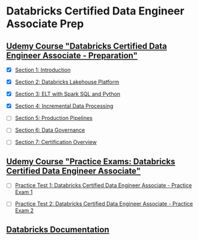 # Databricks Certified Data Engineer Associate Prep


## [Udemy Course **"Databricks Certified Data Engineer Associate - Preparation"**](./Udemy-Course__Preparation/index.md)

 - [x] [Section 1: Introduction](./Udemy-Course__Preparation/index.md#section-1-introduction)
 - [x] [Section 2: Databricks Lakehouse Platform](./Udemy-Course__Preparation/index.md#section-2-databricks-lakehouse-platform)
 - [x] [Section 3: ELT with Spark SQL and Python](./Udemy-Course__Preparation/index.md#section-3-elt-with-spark-sql-and-python)
 - [x] [Section 4: Incremental Data Processing](./Udemy-Course__Preparation/index.md#section-4-incremental-data-processing)
 - [ ] [Section 5: Production Pipelines](./Udemy-Course__Preparation/index.md#section-5-production-pipelines)
 - [ ] [Section 6: Data Governance](./Udemy-Course__Preparation/index.md#section-6-data-governance)
 - [ ] [Section 7: Certification Overview](./Udemy-Course__Preparation/index.md#section-7-certification-overview)


## [Udemy Course **"Practice Exams: Databricks Certified Data Engineer Associate"**](./Udemy-Course__Practice-Exams/index.md)

- [ ] [Practice Test 1: Databricks Certified Data Engineer Associate - Practice Exam 1](./Udemy-Course__Practice-Exams/Practice-Test-1.ipynb)
- [ ] [Practice Test 2: Databricks Certified Data Engineer Associate - Practice Exam 2](./Udemy-Course__Practice-Exams/Practice-Test-2.ipynb)


## [Databricks Documentation](https://docs.databricks.com/)

